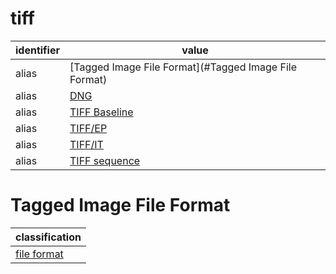# tiff

| identifier  | value
| ----------- | -----
| alias       | [Tagged Image File Format](#Tagged Image File Format)
| alias       | [DNG](dng.md)
| alias       | [TIFF Baseline](tiffbaseline.md)
| alias       | [TIFF/EP](tiffep.md)
| alias       | [TIFF/IT](tiffit.md)
| alias       | [TIFF sequence](tiffsequence.md)

# Tagged Image File Format
| classification
| --------------
| [file format](file.md)
